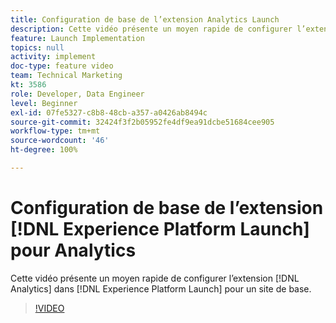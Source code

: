 ```yaml
---
title: Configuration de base de l’extension Analytics Launch
description: Cette vidéo présente un moyen rapide de configurer l’extension Analytics dans Launch pour un site de base.
feature: Launch Implementation
topics: null
activity: implement
doc-type: feature video
team: Technical Marketing
kt: 3586
role: Developer, Data Engineer
level: Beginner
exl-id: 07fe5327-c8b8-48cb-a357-a0426ab8494c
source-git-commit: 32424f3f2b05952fe4df9ea91dcbe51684cee905
workflow-type: tm+mt
source-wordcount: '46'
ht-degree: 100%

---
```


# Configuration de base de l’extension [!DNL Experience Platform Launch] pour Analytics

Cette vidéo présente un moyen rapide de configurer l’extension [!DNL Analytics] dans [!DNL Experience Platform Launch] pour un site de base.

>[!VIDEO](https://video.tv.adobe.com/v/28751/?quality=12)
